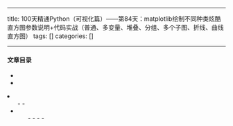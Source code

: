 
--- 
title:  100天精通Python（可视化篇）——第84天：matplotlib绘制不同种类炫酷直方图参数说明+代码实战（普通、多变量、堆叠、分组、多个子图、折线、曲线直方图） 
tags: []
categories: [] 

---


#### 文章目录

  - 
  - 
  <li>
   <ul>
    - 
    - 
    <li>
     <ul>
      - 
      - 
      - 
      - 
     